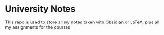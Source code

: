 # University Notes

This repo is used to store all my notes taken with [Obsidian](https://obsidian.md/) or LaTeX, plus all my assignments for the courses

